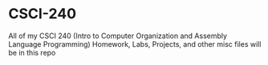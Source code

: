 # CSCI-240
All of my CSCI 240 (Intro to Computer Organization and Assembly Language Programming) Homework, Labs, Projects, and other misc files will be in this repo
